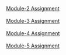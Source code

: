 <a href="https://janembasid.github.io/Coursera-test/Module-2/" target=”_blank”>Module-2 Assignment</a>
<br/>
<br/>
<a href="https://janembasid.github.io/Coursera-test/Module-3/#">Module-3 Assignment</a>
<br/>
<br/>
<a href="https://janembasid.github.io/Coursera-test/Module4/#">Module-4 Assignment</a>
<br/>
<br/>
<a href="https://janembasid.github.io/Coursera-test/Module-5/#">Module-5 Assignment</a>
<br/>

